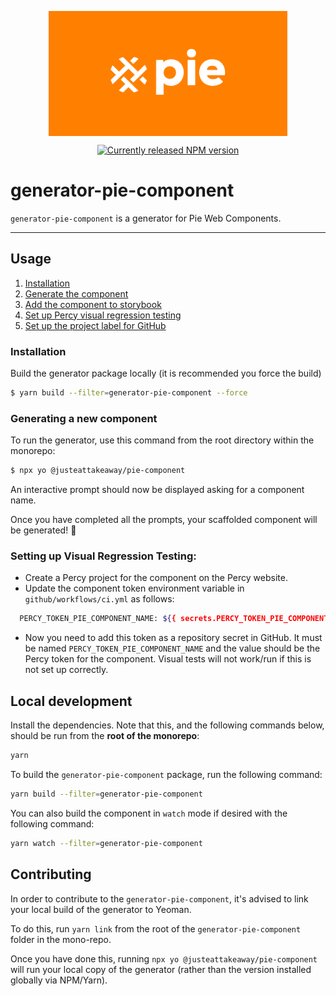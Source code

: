 <p align="center">
  <img align="center" src="../../../readme_image.png" height="200" alt="">
</p>

<p align="center">
  <a href="https://www.npmjs.com/@justeattakeaway/generator-pie-component">
    <img alt="Currently released NPM version" src="https://img.shields.io/npm/v/@justeattakeaway/generator-pie-component.svg">
  </a>
</p>

# generator-pie-component

`generator-pie-component` is a generator for Pie Web Components.

---

## Usage

1. [Installation](#installation)
2. [Generate the component](#generating-a-new-component)
3. [Add the component to storybook](#setting-up-storybook)
4. [Set up Percy visual regression testing](#setting-up-visual-regression-testing)
5. [Set up the project label for GitHub](#setting-up-the-project-label-for-github)

### Installation

Build the generator package locally (it is recommended you force the build)

```sh
$ yarn build --filter=generator-pie-component --force
```

### Generating a new component

To run the generator, use this command from the root directory within the monorepo:

```sh
$ npx yo @justeattakeaway/pie-component
```

An interactive prompt should now be displayed asking for a component name.

Once you have completed all the prompts, your scaffolded component will be generated! 🎉

### Setting up Visual Regression Testing:

- Create a Percy project for the component on the Percy website.
- Update the component token environment variable in `github/workflows/ci.yml` as follows:

```sh
  PERCY_TOKEN_PIE_COMPONENT_NAME: ${{ secrets.PERCY_TOKEN_PIE_COMPONENT_NAME }}
```

- Now you need to add this token as a repository secret in GitHub. It must be named `PERCY_TOKEN_PIE_COMPONENT_NAME` and the value should be the Percy token for the component. Visual tests will not work/run if this is not set up correctly.

## Local development

Install the dependencies. Note that this, and the following commands below, should be run from the **root of the monorepo**:

```bash
yarn
```

To build the `generator-pie-component` package, run the following command:

```bash
yarn build --filter=generator-pie-component
```

You can also build the component in `watch` mode if desired with the following command:

```bash
yarn watch --filter=generator-pie-component
```

## Contributing

In order to contribute to the `generator-pie-component`, it's advised to link your local build of the generator to Yeoman.

To do this, run `yarn link` from the root of the `generator-pie-component` folder in the mono-repo.

Once you have done this, running `npx yo @justeattakeaway/pie-component` will run your local copy of the generator (rather than the version installed globally via NPM/Yarn).
